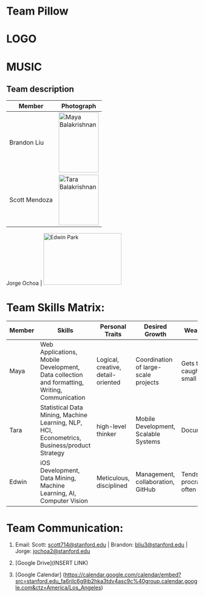 
# Team Pillow
# LOGO
# MUSIC

## Team description

Member | Photograph
--- | ---
Brandon Liu | <img src="https://www.facebook.com/plugins/post.php?href=https%3A%2F%2Fwww.facebook.com%2Fphoto.php%3Ffbid%3D2031993150411793%26set%3Da.1374497396161375.1073741825.100008033820642%26type%3D3&width=500" alt="Maya Balakrishnan" width="105.3" height="157.5"> 
Scott Mendoza | <img src="http://i.imgur.com/VhFoQUj.jpg" alt="Tara Balakrishnan" width="105.3" height="133"> 

Jorge Ochoa | <img src="http://i.imgur.com/TyXkgi0.jpg" alt="Edwin Park" width="204.8" height="136.5"> 



# Team Skills Matrix:

Member | Skills | Personal Traits | Desired Growth | Weaknesses | Hat
--- | --- | --- | --- | --- | ---
Maya | Web Applications, Mobile Development, Data collection and formatting, Writing, Communication  | Logical, creative, detail-oriented | Coordination of large-scale projects | Gets too caught up in small details | Green Hat
Tara | Statistical Data Mining, Machine Learning, NLP, HCI, Econometrics, Business/product Strategy | high-level thinker |  Mobile Development, Scalable Systems | Documentation | White Hat
Edwin | iOS Development, Data Mining, Machine Learning, AI, Computer Vision | Meticulous, disciplined | Management, collaboration, GitHub | Tends to procrastinate often | Blue Hat


# Team Communication:
1. Email: Scott: scott714@stanford.edu | Brandon: bliu3@stanford.edu | Jorge: jochoa2@stanford.edu

2. [Google Drive](INSERT LINK)

3. [Google Calendar] (https://calendar.google.com/calendar/embed?src=stanford.edu_fa6rilc6g9ib2hka3tdv4asc9c%40group.calendar.google.com&ctz=America/Los_Angeles)
